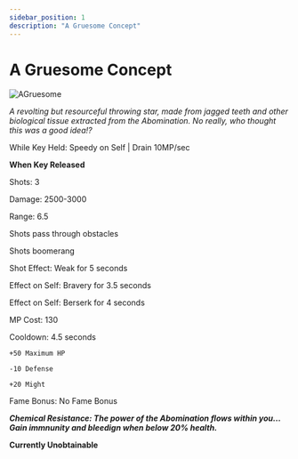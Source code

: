 ```yaml
---
sidebar_position: 1
description: "A Gruesome Concept"
---
```


# A Gruesome Concept

![AGruesome](https://vwiki.valorserver.com/api/item/picture/a%20gruesome%20concept)

<i>A revolting but resourceful throwing star, made from jagged teeth and other biological tissue extracted from the Abomination. No really, who thought this was a good idea!?</i>

While Key Held: Speedy on Self | Drain 10MP/sec

**When Key Released**

Shots: 3

Damage: 2500-3000

Range: 6.5

Shots pass through obstacles

Shots boomerang

Shot Effect: Weak for 5 seconds

Effect on Self: Bravery for 3.5 seconds

Effect on Self: Berserk for 4 seconds

MP Cost: 130

Cooldown: 4.5 seconds

    +50 Maximum HP
    
    -10 Defense
    
    +20 Might
    
Fame Bonus: No Fame Bonus

***Chemical Resistance: The power of the Abomination flows within you... Gain immnunity and bleedign when below 20% health.***

**Currently Unobtainable**
